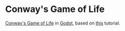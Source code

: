 # Conway's Game of Life

[Conway's Game of Life](https://en.wikipedia.org/wiki/Conway%27s_Game_of_Life) in [Godot](https://godotengine.org/),
based on [this](https://www.youtube.com/watch?v=LUUF-V_zuDo) tutorial.

